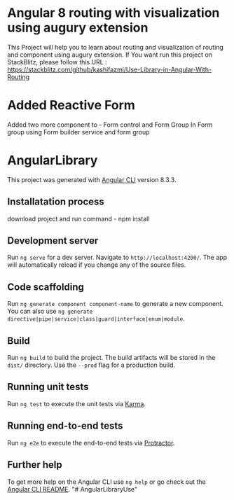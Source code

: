 # Angular 8 routing with visualization using augury extension
This Project will help you to learn about routing and visualization of routing and component using augury extension.
If You want run this project on StackBlitz, please follow this URL : https://stackblitz.com/github/kashifazmi/Use-Library-in-Angular-With-Routing

# Added Reactive Form 
Added two more component to - Form control and Form Group 
In Form group using Form builder service and form group 

# AngularLibrary

This project was generated with [Angular CLI](https://github.com/angular/angular-cli) version 8.3.3.

## Installatation process
download project and run command - npm install

## Development server

Run `ng serve` for a dev server. Navigate to `http://localhost:4200/`. The app will automatically reload if you change any of the source files.

## Code scaffolding

Run `ng generate component component-name` to generate a new component. You can also use `ng generate directive|pipe|service|class|guard|interface|enum|module`.

## Build

Run `ng build` to build the project. The build artifacts will be stored in the `dist/` directory. Use the `--prod` flag for a production build.

## Running unit tests

Run `ng test` to execute the unit tests via [Karma](https://karma-runner.github.io).

## Running end-to-end tests

Run `ng e2e` to execute the end-to-end tests via [Protractor](http://www.protractortest.org/).

## Further help

To get more help on the Angular CLI use `ng help` or go check out the [Angular CLI README](https://github.com/angular/angular-cli/blob/master/README.md).
"# AngularLibraryUse" 
